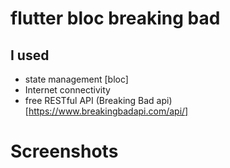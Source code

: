 # flutter bloc breaking bad

## I used
 - state management [bloc]
 - Internet connectivity
 - free RESTful API (Breaking Bad api)[https://www.breakingbadapi.com/api/]


# Screenshots

<div align="center">
  <img scr="https://raw.githubusercontent.com/AhmedKhairyM0/flutter_bloc_breakingBad/main/screenshots/1.jpg">
  <img scr="https://raw.githubusercontent.com/AhmedKhairyM0/flutter_bloc_breakingBad/main/screenshots/2.jpg">
  <img scr="https://raw.githubusercontent.com/AhmedKhairyM0/flutter_bloc_breakingBad/main/screenshots/3.jpg">
  <img scr="https://raw.githubusercontent.com/AhmedKhairyM0/flutter_bloc_breakingBad/main/screenshots/4.jpg">
</div>

